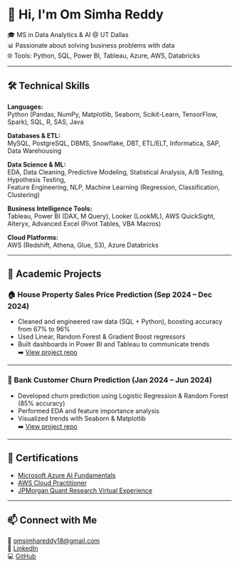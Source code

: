 # 👋 Hi, I'm Om Simha Reddy

🎓 MS in Data Analytics & AI @ UT Dallas  
📊 Passionate about solving business problems with data  
🌐 Tools: Python, SQL, Power BI, Tableau, Azure, AWS, Databricks  

---

## 🛠 Technical Skills

**Languages:**  
Python (Pandas, NumPy, Matplotlib, Seaborn, Scikit-Learn, TensorFlow, Spark), SQL, R, SAS, Java  

**Databases & ETL:**  
MySQL, PostgreSQL, DBMS, Snowflake, DBT, ETL/ELT, Informatica, SAP, Data Warehousing  

**Data Science & ML:**  
EDA, Data Cleaning, Predictive Modeling, Statistical Analysis, A/B Testing, Hypothesis Testing,  
Feature Engineering, NLP, Machine Learning (Regression, Classification, Clustering)  

**Business Intelligence Tools:**  
Tableau, Power BI (DAX, M Query), Looker (LookML), AWS QuickSight, Alteryx, Advanced Excel (Pivot Tables, VBA Macros)  

**Cloud Platforms:**  
AWS (Redshift, Athena, Glue, S3), Azure Databricks  

---

## 📂 Academic Projects

### 🏠 House Property Sales Price Prediction (Sep 2024 – Dec 2024)
- Cleaned and engineered raw data (SQL + Python), boosting accuracy from 67% to 96%
- Used Linear, Random Forest & Gradient Boost regressors
- Built dashboards in Power BI and Tableau to communicate trends  
➡️ [View project repo](https://github.com/YOUR_USERNAME/house-price-prediction)

---

### 🏦 Bank Customer Churn Prediction (Jan 2024 – Jun 2024)
- Developed churn prediction using Logistic Regression & Random Forest (85% accuracy)
- Performed EDA and feature importance analysis
- Visualized trends with Seaborn & Matplotlib  
➡️ [View project repo](https://github.com/YOUR_USERNAME/churn-prediction)

---

## 📜 Certifications
- [Microsoft Azure AI Fundamentals](https://learn.microsoft.com/en-us/users/omsimha-8703/credentials/70969e717d503d68?ref=https%3A%2F%2Fwww.linkedin.com%2F)
- [AWS Cloud Practitioner](https://www.credly.com/badges/51fb9898-4bc5-4eb6-bb21-ce5f62dcbc4c/print)
- [JPMorgan Quant Research Virtual Experience](https://forage-uploads-prod.s3.amazonaws.com/completion-certificates/Sj7temL583QAYpHXD/bWqaecPDbYAwSDqJy_Sj7temL583QAYpHXD_dpcmGM33mXPMc4XWD_1744662421943_completion_certificate.pdf)

---

## 📫 Connect with Me
📧 omsimhareddy18@gmail.com  
💼 [LinkedIn](https://www.linkedin.com/in/simha4/)  
💻 [GitHub](https://github.com/Simha-444)
